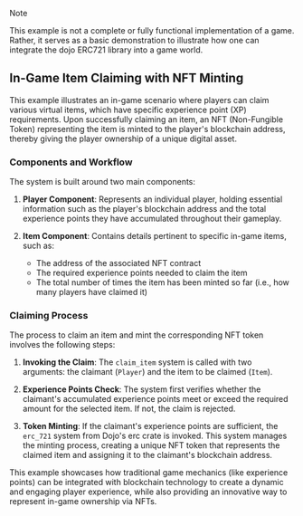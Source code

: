 > [!NOTE] 
> This example is not a complete or fully functional implementation of a game. Rather, it serves as a basic demonstration to illustrate how one can integrate the dojo ERC721 library into a game world.

## In-Game Item Claiming with NFT Minting
This example illustrates an in-game scenario where players can claim various virtual items, which have specific experience point (XP) requirements. Upon successfully claiming an item, an NFT (Non-Fungible Token) representing the item is minted to the player's blockchain address, thereby giving the player ownership of a unique digital asset.

### Components and Workflow
The system is built around two main components:

1. **Player Component**: Represents an individual player, holding essential information such as the player's blockchain address and the total experience points they have accumulated throughout their gameplay. 

2. **Item Component**: Contains details pertinent to specific in-game items, such as:
   - The address of the associated NFT contract
   - The required experience points needed to claim the item
   - The total number of times the item has been minted so far (i.e., how many players have claimed it)

### Claiming Process
The process to claim an item and mint the corresponding NFT token involves the following steps:

1. **Invoking the Claim**: The `claim_item` system is called with two arguments: the claimant (`Player`) and the item to be claimed (`Item`).

2. **Experience Points Check**: The system first verifies whether the claimant's accumulated experience points meet or exceed the required amount for the selected item. If not, the claim is rejected.

3. **Token Minting**: If the claimant's experience points are sufficient, the `erc_721` system from Dojo's erc crate is invoked. This system manages the minting process, creating a unique NFT token that represents the claimed item and assigning it to the claimant's blockchain address.

This example showcases how traditional game mechanics (like experience points) can be integrated with blockchain technology to create a dynamic and engaging player experience, while also providing an innovative way to represent in-game ownership via NFTs.